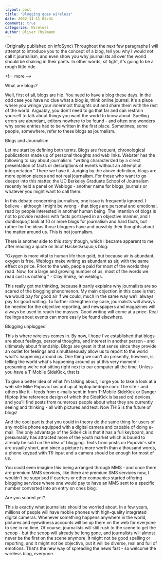 ```yaml
---
layout: post
title: "Blogging goes wireless"
date: 2002-11-11 08:41
comments: true
categories: Wireless
author: Oliver Thylmann
---
```



(Originally published on infoSync) Throughout the next few paragraphs I will attempt to introduce you to the concept of a blog, tell you why I would not call it journalism, and even show you why journalists all over the world should be shaking in their pants. In other words; sit tight, it's going to be a rough little ride.


&lt;!-- more --&gt;


What are blogs?

Well, first of all, blogs are hip. You need to have a blog these days. In the odd case you have no clue what a blog is, think online journal. It's a place where you wringe your innermost thoughts out and share them with the rest of the world. Arguably, you don't need to go that far and can restrain yourself to talk about things you want the world to know about. Spelling errors are abundant, editors nowhere to be found - and often one wonders why some entries had to be written in the first place. Sometimes, some people, somewhere, refer to these blogs as journalism.

Blogs and Journalism

Let me start by defining both terms. Blogs are frequent, chronological publications made up of personal thoughts and web links. Webster has the following to say about journalism: &quot;writing characterized by a direct presentation of facts or descriptions of events without an attempt at interpretation.&quot; There we have it. Judging by the above definition, blogs are more opinion pieces and not real journalism. For those who want to go deeper into this matter, the UC Berkeley Graduate School of Journalism recently held a panel on Weblogs - another name for blogs, journals or whatever you might want to call them.

In this debate concerning journalism, one issue is frequently ignored. I believe - although I might be wrong - that blogs are personal and emotional, read by people interested in another human being. The intention of blogs is not to provide readers with facts portrayed in an objective manner, and I don&amp;rsquo;t look at 10 or more blogs for journalism and hard facts, but rather for the ideas those bloggers have and possibly their thoughts about the matter around us. This is not journalism.

There is another side to this story though, which I became apparent to me after reading a quote on Scot Hacker&amp;rsquo;s blog:

&quot;Oxygen is more vital to human life than gold, but because air is abundant, oxygen is free. Weblogs make writing as abundant as air, with the same effect on price. Prior to the web, people paid for most of the words they read. Now, for a large and growing number of us, most of the words we read cost us nothing.&quot; - Clay Shirky, on weblogs.

This really got me thinking, because it partly explains why journalists are so scared of the blogging phenomenon. My main objection in this case is that we would pay for good air if we could, much in the same way we'll always pay for good writing. To further strengthen my case, journalists will always be needed for the objective reporting, and newspapers and magazines will always be used to reach the masses. Good writing will come at a price. Real feelings about events can more easily be found elsewhere.

Blogging unplugged

This is where wireless comes in. By now, I hope I've established that blogs are about feelings, personal thoughts, and interest in another person - and ultimately about friendship. Blogs are great in that sense since they provide an outlet for feelings and simultaneously allow us to report to the world what's happening around us. One thing we can't do presently, however, is telling the world what's happening around us at this very moment - presuming we're not sitting right next to our computer all the time. Unless you have a T-Mobile SideKick, that is.

To give a better idea of what I'm talking about, I urge you to take a look at a web site Mike Popovic has put up at hiptop.bedope.com. The site - and others like it - feeds from e-mails sent in from T-Mobile SideKick or Danger Hiptop (the reference design of which the SideKick is based on) devices, and you'll find posts from numerous people about what they are currently seeing and thinking - all with pictures and text. Now THIS is the future of blogs!

And the cool part is that you could in theory do the same thing for users of any mobile phone equipped with a digital camera and capable of doing e-mail. The only advantage of the SideKick is that it has a full keyboard, and presumably has attracted more of the youth market which is bound to already be sold on the idea of blogging. Texts from posts on Popovic's site are usually short, and since a picture is more worth than a thousand words, a phone keypad with T9 input and a camera should be enough for most of us.

You could even imagine this being arranged through MMS - and once there are premium MMS services, like there are premium SMS services now, I wouldn't be surprised if carriers or other companies started offering blogging services where one would pay to have an MMS sent to a specific number converted into an entry on ones blog.

Are you scared yet?

This is exactly what journalists should be worried about. In a few years, millions of people will have mobile phones with high-quality integrated digital cameras. Whenever something happens anywhere in the world, pictures and eyewitness accounts will be up there on the web for everyone to see in no time. Of course, journalists will still rush to the scene to get the scoop - but the scoop will already be long gone, and journalists will almost never be the first on the scene anymore. It might not be good spelling or reporting, and it might not be objective, but it will be diverse, real and full of emotions. That's the new way of spreading the news fast - so welcome the wireless blog, everyone.

